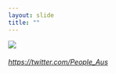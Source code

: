 ```yaml
---
layout: slide
title: ""
---
```


<section>
<a class="" href="https://twitter.com/people_aus"><img class="rotate-left" src="{{ site.baseurl }}/assets/images/peopleaus.png"></a>
<h6 class="rotate-left"><a class="external" href="https://twitter.com/people_aus">https://twitter.com/People_Aus</a></h6>
</section>


